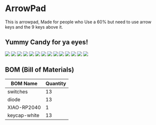 # ArrowPad
This is arrowpad, Made for people who Use a 60% but need to use arrow keys and the 9 keys above it.

## Yummy Candy for ya eyes!

![](Images/Screenshot%202025-08-31%20100419.png)
![](Images/Screenshot%202025-08-31%20100435.png)
![](Images/Screenshot%202025-08-31%20100448.png)
![](Images/Screenshot%202025-08-31%20100501.png)
![](Images/Screenshot%202025-08-31%20100506%20-%20Copy.png)
![](Images/Screenshot%202025-08-31%20100530%20-%20Copy.png)
![](Images/Screenshot%202025-08-31%20100546.png)
![](Images/Screenshot%202025-08-31%20100553.png)
![](Images/Screenshot%202025-08-31%20100603.png)
![](Images/Screenshot%202025-08-31%20101148.png)
![](Images/Screenshot%202025-08-31%20101158.png)
![](Images/Screenshot%202025-08-31%20101202.png)
![](Images/Screenshot%202025-08-29%20113445.png)
![](Images/Screenshot%202025-08-29%20113517.png) 

## BOM (Bill of Materials)

| BOM Name     | Quantity |
| ------------ | -------- |
| switches     | 13       |
| diode        | 13       |
| XIAO-RP2040  | 1        |
| keycap-white | 13       |
